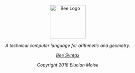 <p align="center">
<a href="https://sagecode.net/bee" target="_blank" align="center">
<img src="https://sagecode.net/bee/img/bee-logo.jpg" alt="Bee Logo" width="114" height="107" ></img>
</a>
</p>

<p align="center"><i>A technical computer language for arithmetic and geometry.<i/></p>

<p align="center"> <a href=syntax/readme.md>Bee Syntax</a></p>

<p align="center">
Copyright 2018 Elucian Moise
</p>
